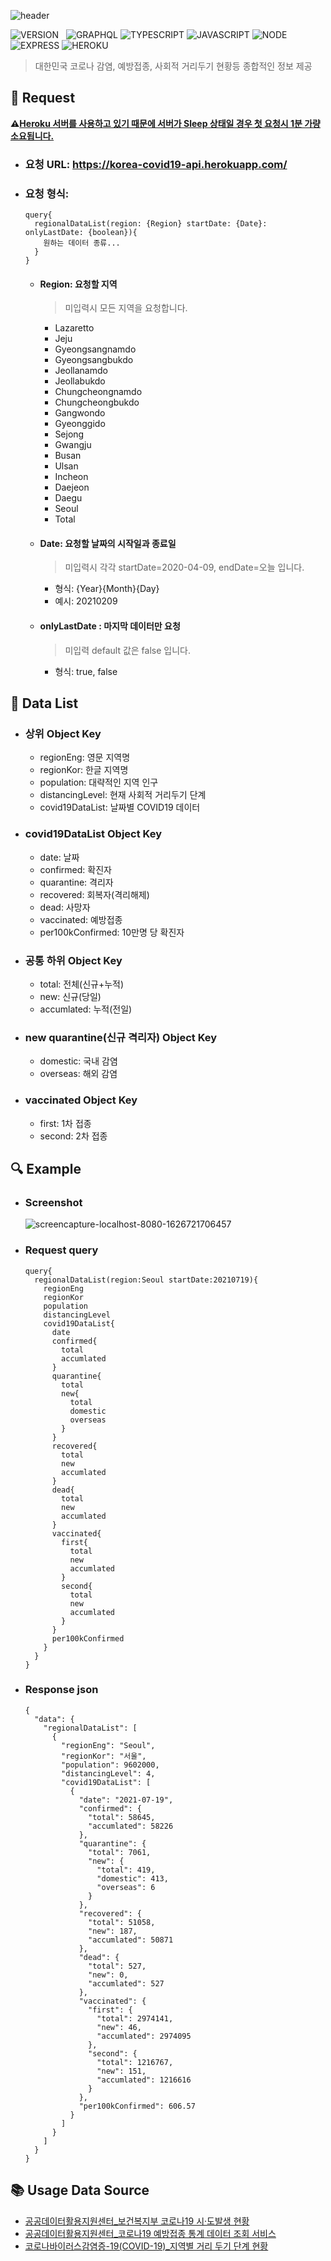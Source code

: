 ![header](https://capsule-render.vercel.app/api?type=rect&color=gradient&height=100&section=header&text=COVID-19%20API&fontSize=30&fontAlign=50&fontAlignY=50)

![VERSION](https://img.shields.io/badge/version-1.6.2-C76C30?style=flat-square)&nbsp;&nbsp;&nbsp;![GRAPHQL](https://img.shields.io/badge/GraphQL-E434AA?style=flat-square&logo=graphql&logoColor=white) ![TYPESCRIPT](https://img.shields.io/badge/Typescript-3178c6?style=flat-square&logo=typescript&logoColor=white) ![JAVASCRIPT](https://img.shields.io/badge/Javascript-F7DF1E?style=flat-square&logo=Javascript&logoColor=black) ![NODE](https://img.shields.io/badge/Node.js-339933?style=flat-square&logo=Node.js&logoColor=white) ![EXPRESS](https://img.shields.io/badge/Express-4C4C4C?style=flat-square&logo=Express&logoColor=white) ![HEROKU](https://img.shields.io/badge/Heroku-430098?style=flat-square&logo=Heroku&logoColor=white)

> 대한민국 코로나 감염, 예방접종, 사회적 거리두기 현황등 종합적인 정보 제공

## :bookmark: Request

**:warning:<U>Heroku 서버를 사용하고 있기 때문에 서버가 Sleep 상태일 경우 첫 요청시 1분 가량 소요됩니다.</U>**

- ### **요청 URL:** https://korea-covid19-api.herokuapp.com/
- ### **요청 형식:**
  ```query
  query{
    regionalDataList(region: {Region} startDate: {Date}: onlyLastDate: {boolean}){
      원하는 데이터 종류...
    }
  }
  ```
  - #### **Region:** 요청할 지역
    > 미입력시 모든 지역을 요청합니다.
    - Lazaretto
    - Jeju
    - Gyeongsangnamdo
    - Gyeongsangbukdo
    - Jeollanamdo
    - Jeollabukdo
    - Chungcheongnamdo
    - Chungcheongbukdo
    - Gangwondo
    - Gyeonggido
    - Sejong
    - Gwangju
    - Busan
    - Ulsan
    - Incheon
    - Daejeon
    - Daegu
    - Seoul
    - Total
  - #### **Date:** 요청할 날짜의 시작일과 종료일
    > 미입력시 각각 startDate=2020-04-09, endDate=오늘 입니다.
    - 형식: {Year}{Month}{Day}
    - 예시: 20210209
  - #### **onlyLastDate :** 마지막 데이터만 요청
    > 미입력 default 값은 false 입니다.
    - 형식: true, false

## :memo: Data List

- ### 상위 Object Key
  - regionEng: 영문 지역명
  - regionKor: 한글 지역명
  - population: 대략적인 지역 인구
  - distancingLevel: 현재 사회적 거리두기 단계
  - covid19DataList: 날짜별 COVID19 데이터
- ### covid19DataList Object Key
  - date: 날짜
  - confirmed: 확진자
  - quarantine: 격리자
  - recovered: 회복자(격리해제)
  - dead: 사망자
  - vaccinated: 예방접종
  - per100kConfirmed: 10만명 당 확진자
- ### 공통 하위 Object Key
  - total: 전체(신규+누적)
  - new: 신규(당일)
  - accumlated: 누적(전일)
- ### new quarantine(신규 격리자) Object Key
  - domestic: 국내 감염
  - overseas: 해외 감염
- ### vaccinated Object Key
  - first: 1차 접종
  - second: 2차 접종

## :mag: Example

- ### Screenshot
  ![screencapture-localhost-8080-1626721706457](https://user-images.githubusercontent.com/71566740/126214047-90ee5473-294d-4766-9d92-bab8d2e2741c.png)
- ### Request query
  ```
  query{
    regionalDataList(region:Seoul startDate:20210719){
      regionEng
      regionKor
      population
      distancingLevel
      covid19DataList{
        date
        confirmed{
          total
          accumlated
        }
        quarantine{
          total
          new{
            total
            domestic
            overseas
          }
        }
        recovered{
          total
          new
          accumlated
        }
        dead{
          total
          new
          accumlated
        }
        vaccinated{
          first{
            total
            new
            accumlated
          }
          second{
            total
            new
            accumlated
          }
        }
        per100kConfirmed
      }
    }
  }
  ```
- ### Response json
  ```
  {
    "data": {
      "regionalDataList": [
        {
          "regionEng": "Seoul",
          "regionKor": "서울",
          "population": 9602000,
          "distancingLevel": 4,
          "covid19DataList": [
            {
              "date": "2021-07-19",
              "confirmed": {
                "total": 58645,
                "accumlated": 58226
              },
              "quarantine": {
                "total": 7061,
                "new": {
                  "total": 419,
                  "domestic": 413,
                  "overseas": 6
                }
              },
              "recovered": {
                "total": 51058,
                "new": 187,
                "accumlated": 50871
              },
              "dead": {
                "total": 527,
                "new": 0,
                "accumlated": 527
              },
              "vaccinated": {
                "first": {
                  "total": 2974141,
                  "new": 46,
                  "accumlated": 2974095
                },
                "second": {
                  "total": 1216767,
                  "new": 151,
                  "accumlated": 1216616
                }
              },
              "per100kConfirmed": 606.57
            }
          ]
        }
      ]
    }
  }
  ```

## :books: Usage Data Source

- [공공데이터활용지원센터\_보건복지부 코로나19 시·도발생 현황](https://www.data.go.kr/index.do)
- [공공데이터활용지원센터\_코로나19 예방접종 통계 데이터 조회 서비스](https://www.data.go.kr/index.do)
- [코로나바이러스감염증-19(COVID-19)\_지역별 거리 두기 단계 현황](http://ncov.mohw.go.kr/regSocdisBoardView.do)
